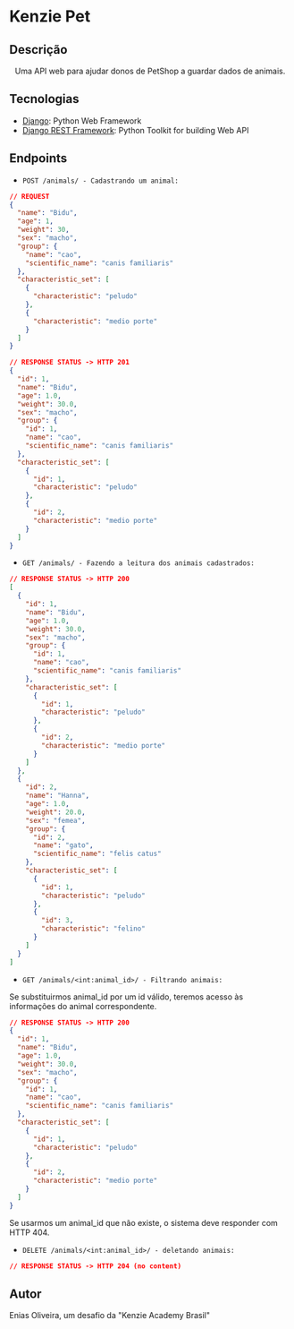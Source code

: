 # Kenzie Pet

## Descrição

<p align="center">Uma API web para ajudar donos de PetShop a guardar dados de animais.</p>

## Tecnologias

- [Django](https://www.djangoproject.com/): Python Web Framework
- [Django REST Framework](https://www.django-rest-framework.org/): Python Toolkit for building Web API

## Endpoints

- `POST /animals/ - Cadastrando um animal:`

```json
// REQUEST
{
  "name": "Bidu",
  "age": 1,
  "weight": 30,
  "sex": "macho",
  "group": {
    "name": "cao",
    "scientific_name": "canis familiaris"
  },
  "characteristic_set": [
    {
      "characteristic": "peludo"
    },
    {
      "characteristic": "medio porte"
    }
  ]
}
```

```json
// RESPONSE STATUS -> HTTP 201
{
  "id": 1,
  "name": "Bidu",
  "age": 1.0,
  "weight": 30.0,
  "sex": "macho",
  "group": {
    "id": 1,
    "name": "cao",
    "scientific_name": "canis familiaris"
  },
  "characteristic_set": [
    {
      "id": 1,
      "characteristic": "peludo"
    },
    {
      "id": 2,
      "characteristic": "medio porte"
    }
  ]
}
```

- `GET /animals/ - Fazendo a leitura dos animais cadastrados:`

```json
// RESPONSE STATUS -> HTTP 200
[
  {
    "id": 1,
    "name": "Bidu",
    "age": 1.0,
    "weight": 30.0,
    "sex": "macho",
    "group": {
      "id": 1,
      "name": "cao",
      "scientific_name": "canis familiaris"
    },
    "characteristic_set": [
      {
        "id": 1,
        "characteristic": "peludo"
      },
      {
        "id": 2,
        "characteristic": "medio porte"
      }
    ]
  },
  {
    "id": 2,
    "name": "Hanna",
    "age": 1.0,
    "weight": 20.0,
    "sex": "femea",
    "group": {
      "id": 2,
      "name": "gato",
      "scientific_name": "felis catus"
    },
    "characteristic_set": [
      {
        "id": 1,
        "characteristic": "peludo"
      },
      {
        "id": 3,
        "characteristic": "felino"
      }
    ]
  }
]
```

- `GET /animals/<int:animal_id>/ - Filtrando animais:`
<p>
Se substituirmos animal_id por um id válido, teremos acesso às informações do animal correspondente.
</p>

```json
// RESPONSE STATUS -> HTTP 200
{
  "id": 1,
  "name": "Bidu",
  "age": 1.0,
  "weight": 30.0,
  "sex": "macho",
  "group": {
    "id": 1,
    "name": "cao",
    "scientific_name": "canis familiaris"
  },
  "characteristic_set": [
    {
      "id": 1,
      "characteristic": "peludo"
    },
    {
      "id": 2,
      "characteristic": "medio porte"
    }
  ]
}
```

<p>
Se usarmos um animal_id que não existe, o sistema deve responder com HTTP 404.
</p>

- `DELETE /animals/<int:animal_id>/ - deletando animais:`

```json
// RESPONSE STATUS -> HTTP 204 (no content)
```

## Autor

Enias Oliveira, um desafio da "Kenzie Academy Brasil"
